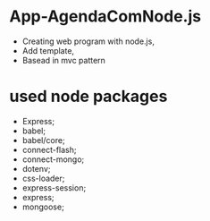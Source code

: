 # App-AgendaComNode.js #
- Creating web program with node.js,
- Add template,
- Basead in mvc pattern

# used node packages #
- Express;
- babel;
- babel/core;
- connect-flash;
- connect-mongo;
- dotenv;
- css-loader;
- express-session;
- express;
- mongoose;

